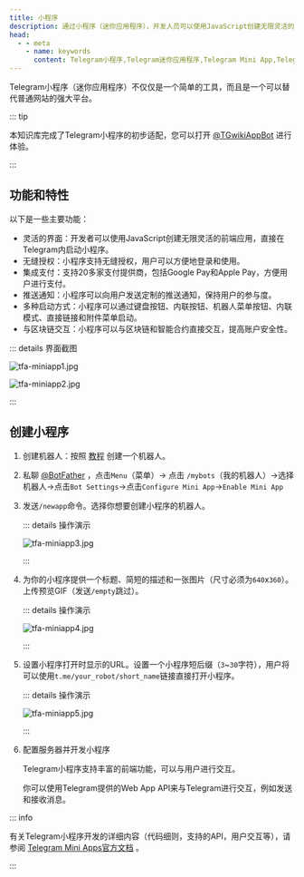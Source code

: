 ```yaml
---
title: 小程序
description: 通过小程序（迷你应用程序），开发人员可以使用JavaScript创建无限灵活的界面，这些界面可以在Telegram内启动，并且可以完全取代任何网站。
head:
  - - meta
    - name: keywords
      content: Telegram小程序,Telegram迷你应用程序,Telegram Mini App,Telegram Web App,TG小程序,TG迷你应用程序,TG Mini App,TG Web App,电报小程序,电报迷你应用程序,电报 Mini App,电报 Web App
---
```


Telegram小程序（迷你应用程序）不仅仅是一个简单的工具，而且是一个可以替代普通网站的强大平台。

::: tip

本知识库完成了Telegram小程序的初步适配，您可以打开 [@TGwikiAppBot](https://t.me/TGwikiAppBot/tgwiki) 进行体验。

:::

## 功能和特性

以下是一些主要功能：

- 灵活的界面：开发者可以使用JavaScript创建无限灵活的前端应用，直接在Telegram内启动小程序。
- 无缝授权：小程序支持无缝授权，用户可以方便地登录和使用。
- 集成支付：支持20多家支付提供商，包括Google Pay和Apple Pay，方便用户进行支付。
- 推送通知：小程序可以向用户发送定制的推送通知，保持用户的参与度。
- 多种启动方式：小程序可以通过键盘按钮、内联按钮、机器人菜单按钮、内联模式、直接链接和附件菜单启动。
- 与区块链交互：小程序可以与区块链和智能合约直接交互，提高账户安全性。

::: details 界面截图

![tfa-miniapp1.jpg](https://cdn.jsdelivr.net/gh/feijiqun/images/tfa/miniapp1.jpg)

![tfa-miniapp2.jpg](https://cdn.jsdelivr.net/gh/feijiqun/images/tfa/miniapp2.jpg)

:::

## 创建小程序

1. 创建机器人：按照 [教程](./createrobot.html) 创建一个机器人。

2. 私聊 [@BotFather](https://t.me/BotFather) ，点击`Menu`（菜单）-> 点击 `/mybots`（我的机器人）->选择机器人->点击`Bot Settings`->点击`Configure Mini App`->`Enable Mini App`

3. 发送`/newapp`命令。选择你想要创建小程序的机器人。

   ::: details 操作演示

   ![tfa-miniapp3.jpg](https://cdn.jsdelivr.net/gh/feijiqun/images/tfa/miniapp3.jpg)

   :::

4. 为你的小程序提供一个标题、简短的描述和一张图片（尺寸必须为`640`x`360`）。上传预览GIF（发送`/empty`跳过）。

   ::: details 操作演示

   ![tfa-miniapp4.jpg](https://cdn.jsdelivr.net/gh/feijiqun/images/tfa/miniapp4.jpg)

   :::

5. 设置小程序打开时显示的URL。设置一个小程序短后缀（`3`~`30`字符），用户将可以使用`t.me/your_robot/short_name`链接直接打开小程序。

   ::: details 操作演示

   ![tfa-miniapp5.jpg](https://cdn.jsdelivr.net/gh/feijiqun/images/tfa/miniapp5.jpg)

   :::

6. 配置服务器并开发小程序

   Telegram小程序支持丰富的前端功能，可以与用户进行交互。

   你可以使用Telegram提供的Web App API来与Telegram进行交互，例如发送和接收消息。

::: info

有关Telegram小程序开发的详细内容（代码细则，支持的API，用户交互等），请参阅 [Telegram Mini Apps官方文档](https://core.telegram.org/bots/webapps) 。

:::
